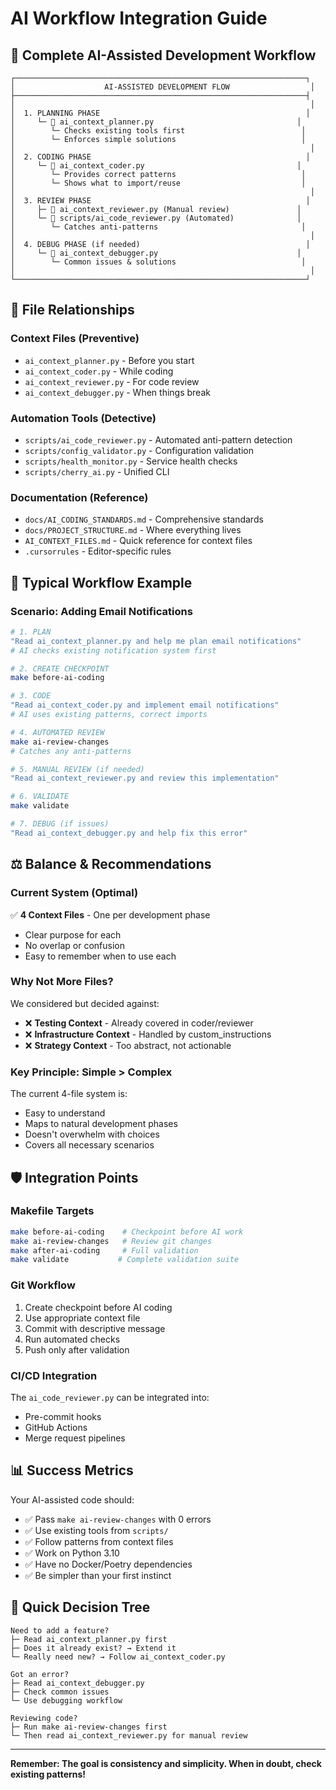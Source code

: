# AI Workflow Integration Guide

## 🔄 Complete AI-Assisted Development Workflow

```
┌─────────────────────────────────────────────────────────────────┐
│                    AI-ASSISTED DEVELOPMENT FLOW                  │
├─────────────────────────────────────────────────────────────────┤
│                                                                  │
│  1. PLANNING PHASE                                              │
│     └─ 📄 ai_context_planner.py                                │
│        └─ Checks existing tools first                          │
│        └─ Enforces simple solutions                            │
│                                                                  │
│  2. CODING PHASE                                                │
│     └─ 📄 ai_context_coder.py                                  │
│        └─ Provides correct patterns                            │
│        └─ Shows what to import/reuse                           │
│                                                                  │
│  3. REVIEW PHASE                                                │
│     ├─ 📄 ai_context_reviewer.py (Manual review)               │
│     └─ 🔧 scripts/ai_code_reviewer.py (Automated)              │
│        └─ Catches anti-patterns                                │
│                                                                  │
│  4. DEBUG PHASE (if needed)                                     │
│     └─ 📄 ai_context_debugger.py                               │
│        └─ Common issues & solutions                            │
│                                                                  │
└─────────────────────────────────────────────────────────────────┘
```

## 📁 File Relationships

### **Context Files (Preventive)**

- `ai_context_planner.py` - Before you start
- `ai_context_coder.py` - While coding
- `ai_context_reviewer.py` - For code review
- `ai_context_debugger.py` - When things break

### **Automation Tools (Detective)**

- `scripts/ai_code_reviewer.py` - Automated anti-pattern detection
- `scripts/config_validator.py` - Configuration validation
- `scripts/health_monitor.py` - Service health checks
- `scripts/cherry_ai.py` - Unified CLI

### **Documentation (Reference)**

- `docs/AI_CODING_STANDARDS.md` - Comprehensive standards
- `docs/PROJECT_STRUCTURE.md` - Where everything lives
- `AI_CONTEXT_FILES.md` - Quick reference for context files
- `.cursorrules` - Editor-specific rules

## 🎯 Typical Workflow Example

### **Scenario: Adding Email Notifications**

```bash
# 1. PLAN
"Read ai_context_planner.py and help me plan email notifications"
# AI checks existing notification system first

# 2. CREATE CHECKPOINT
make before-ai-coding

# 3. CODE
"Read ai_context_coder.py and implement email notifications"
# AI uses existing patterns, correct imports

# 4. AUTOMATED REVIEW
make ai-review-changes
# Catches any anti-patterns

# 5. MANUAL REVIEW (if needed)
"Read ai_context_reviewer.py and review this implementation"

# 6. VALIDATE
make validate

# 7. DEBUG (if issues)
"Read ai_context_debugger.py and help fix this error"
```

## ⚖️ Balance & Recommendations

### **Current System (Optimal)**

✅ **4 Context Files** - One per development phase

- Clear purpose for each
- No overlap or confusion
- Easy to remember when to use each

### **Why Not More Files?**

We considered but decided against:

- ❌ **Testing Context** - Already covered in coder/reviewer
- ❌ **Infrastructure Context** - Handled by custom_instructions
- ❌ **Strategy Context** - Too abstract, not actionable

### **Key Principle: Simple > Complex**

The current 4-file system is:

- Easy to understand
- Maps to natural development phases
- Doesn't overwhelm with choices
- Covers all necessary scenarios

## 🛡️ Integration Points

### **Makefile Targets**

```bash
make before-ai-coding    # Checkpoint before AI work
make ai-review-changes   # Review git changes
make after-ai-coding     # Full validation
make validate           # Complete validation suite
```

### **Git Workflow**

1. Create checkpoint before AI coding
2. Use appropriate context file
3. Commit with descriptive message
4. Run automated checks
5. Push only after validation

### **CI/CD Integration**

The `ai_code_reviewer.py` can be integrated into:

- Pre-commit hooks
- GitHub Actions
- Merge request pipelines

## 📊 Success Metrics

Your AI-assisted code should:

- ✅ Pass `make ai-review-changes` with 0 errors
- ✅ Use existing tools from `scripts/`
- ✅ Follow patterns from context files
- ✅ Work on Python 3.10
- ✅ Have no Docker/Poetry dependencies
- ✅ Be simpler than your first instinct

## 🚦 Quick Decision Tree

```
Need to add a feature?
├─ Read ai_context_planner.py first
├─ Does it already exist? → Extend it
└─ Really need new? → Follow ai_context_coder.py

Got an error?
├─ Read ai_context_debugger.py
├─ Check common issues
└─ Use debugging workflow

Reviewing code?
├─ Run make ai-review-changes first
└─ Then read ai_context_reviewer.py for manual review
```

---

**Remember: The goal is consistency and simplicity. When in doubt, check existing patterns!**
